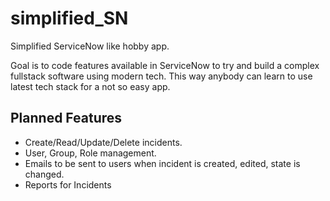 # simplified_SN

Simplified ServiceNow like hobby app.

Goal is to code features available in ServiceNow to try and build a complex fullstack software using modern tech.
This way anybody can learn to use latest tech stack for a not so easy app.

Planned Features
----
* Create/Read/Update/Delete incidents.
* User, Group, Role management.
* Emails to be sent to users when incident is created, edited, state is changed.
* Reports for Incidents
